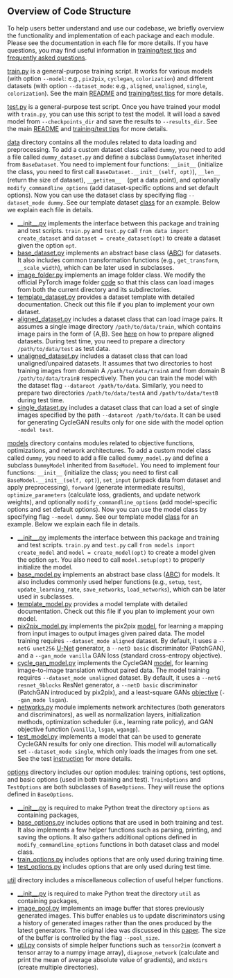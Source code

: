 ## Overview of Code Structure
To help users better understand and use our codebase, we briefly overview the functionality and implementation of each package and each module. Please see the documentation in each file for more details. If you have questions, you may find useful information in [training/test tips](tips.md) and [frequently asked questions](qa.md).

[train.py](../train.py) is a general-purpose training script. It works for various models (with option `--model`: e.g., `pix2pix`, `cyclegan`, `colorization`) and different datasets (with option `--dataset_mode`: e.g., `aligned`, `unaligned`, `single`, `colorization`). See the main [README](.../README.md) and [training/test  tips](tips.md) for more details.

[test.py](../test.py) is a general-purpose test script. Once you have trained your model with `train.py`, you can use this script to test the model. It will load a saved model from `--checkpoints_dir` and save the results to `--results_dir`. See the main [README](.../README.md) and [training/test tips](tips.md) for more details.


[data](../data) directory contains all the modules related to data loading and preprocessing. To add a custom dataset class called `dummy`, you need to add a file called `dummy_dataset.py` and define a subclass `DummyDataset` inherited from `BaseDataset`. You need to implement four functions: `__init__` (initialize the class, you need to first call `BaseDataset.__init__(self, opt)`), `__len__` (return the size of dataset), `__getitem__`　(get a data point), and optionally `modify_commandline_options` (add dataset-specific options and set default options). Now you can use the dataset class by specifying flag `--dataset_mode dummy`. See our template dataset [class](../data/template_dataset.py) for an example.   Below we explain each file in details.

* [\_\_init\_\_.py](../data/__init__.py) implements the interface between this package and training and test scripts. `train.py` and `test.py` call `from data import create_dataset` and `dataset = create_dataset(opt)` to create a dataset given the option `opt`.
* [base_dataset.py](../data/base_dataset.py) implements an abstract base class ([ABC](https://docs.python.org/3/library/abc.html)) for datasets. It also includes common transformation functions (e.g., `get_transform`, `__scale_width`), which can be later used in subclasses.
* [image_folder.py](../data/image_folder.py) implements an image folder class. We modify the official PyTorch image folder [code](https://github.com/pytorch/vision/blob/master/torchvision/datasets/folder.py) so that this class can load images from both the current directory and its subdirectories.
* [template_dataset.py](../data/template_dataset.py) provides a dataset template with detailed documentation. Check out this file if you plan to implement your own dataset.
* [aligned_dataset.py](../data/aligned_dataset.py) includes a dataset class that can load image pairs. It assumes a single image directory `/path/to/data/train`, which contains image pairs in the form of {A,B}. See [here](https://github.com/junyanz/pytorch-CycleGAN-and-pix2pix/blob/master/docs/tips.md#prepare-your-own-datasets-for-pix2pix) on how to prepare aligned datasets. During test time, you need to prepare a directory `/path/to/data/test` as test data.
* [unaligned_dataset.py](../data/unaligned_dataset.py) includes a dataset class that can load unaligned/unpaired datasets. It assumes that two directories to host training images from domain A `/path/to/data/trainA` and from domain B `/path/to/data/trainB` respectively. Then you can train the model with the dataset flag `--dataroot /path/to/data`. Similarly, you need to prepare two directories `/path/to/data/testA` and `/path/to/data/testB` during test time.
* [single_dataset.py](../data/single_dataset.py) includes a dataset class that can load a set of single images specified by the path `--dataroot /path/to/data`. It can be used for generating CycleGAN results only for one side with the model option `-model test`.


[models](../models) directory contains modules related to objective functions, optimizations, and network architectures. To add a custom model class called `dummy`, you need to add a file called `dummy_model.py` and define a subclass `DummyModel` inherited from `BaseModel`. You need to implement four functions: `__init__` (initialize the class; you need to first call `BaseModel.__init__(self, opt)`), `set_input` (unpack data from dataset and apply preprocessing), `forward` (generate intermediate results), `optimize_parameters` (calculate loss, gradients, and update network weights), and optionally `modify_commandline_options` (add model-specific options and set default options). Now you can use the model class by specifying flag `--model dummy`. See our template model [class](../models/template_model.py) for an example.  Below we explain each file in details.

* [\_\_init\_\_.py](../models/__init__.py)  implements the interface between this package and training and test scripts.  `train.py` and `test.py` call `from models import create_model` and `model = create_model(opt)` to create a model given the option `opt`. You also need to call `model.setup(opt)` to properly initialize the model.
* [base_model.py](../models/base_model.py) implements an abstract base class ([ABC](https://docs.python.org/3/library/abc.html)) for models. It also includes commonly used helper functions (e.g., `setup`, `test`, `update_learning_rate`, `save_networks`, `load_networks`), which can be later used in subclasses.
* [template_model.py](../models/template_model.py) provides a model template with detailed documentation. Check out this file if you plan to implement your own model.
* [pix2pix_model.py](../models/pix2pix_model.py) implements the pix2pix [model](https://phillipi.github.io/pix2pix/), for learning a mapping from input images to output images given paired data. The model training requires `--dataset_mode aligned` dataset. By default, it uses a `--netG unet256` [U-Net](https://arxiv.org/pdf/1505.04597.pdf) generator, a `--netD basic` discriminator (PatchGAN), and  a `--gan_mode vanilla` GAN loss (standard cross-entropy objective).
* [cycle_gan_model.py](../models/cycle_gan_model.py) implements the CycleGAN [model](https://junyanz.github.io/CycleGAN/), for learning image-to-image translation  without paired data.  The model training requires `--dataset_mode unaligned` dataset. By default, it uses a `--netG resnet_9blocks` ResNet generator, a `--netD basic` discriminator (PatchGAN  introduced by pix2pix), and a least-square GANs [objective](https://arxiv.org/abs/1611.04076) (`--gan_mode lsgan`).
* [networks.py](../models/networks.py) module implements network architectures (both generators and discriminators), as well as normalization layers, initialization methods, optimization scheduler (i.e., learning rate policy), and GAN objective function (`vanilla`, `lsgan`, `wgangp`).
* [test_model.py](../models/test_model.py) implements a model that can be used to generate CycleGAN results for only one direction. This model will automatically set `--dataset_mode single`, which only loads the images from one set. See the test [instruction](https://github.com/junyanz/pytorch-CycleGAN-and-pix2pix#apply-a-pre-trained-model-cyclegan) for more details.

[options](../options) directory includes our option modules: training options, test options, and basic options (used in both training and test). `TrainOptions` and `TestOptions` are both subclasses of `BaseOptions`. They will reuse the options defined in `BaseOptions`.
* [\_\_init\_\_.py](../options/__init__.py)  is required to make Python treat the directory `options` as containing packages,
* [base_options.py](../options/base_options.py) includes options that are used in both training and test. It also implements a few helper functions such as parsing, printing, and saving the options. It also gathers additional options defined in `modify_commandline_options` functions in both dataset class and model class.
* [train_options.py](../options/train_options.py) includes options that are only used during training time.
* [test_options.py](../options/test_options.py) includes options that are only used during test time.


[util](../util) directory includes a miscellaneous collection of useful helper functions.
  * [\_\_init\_\_.py](../util/__init__.py) is required to make Python treat the directory `util` as containing packages,
  * [image_pool.py](../util/image_pool.py) implements an image buffer that stores previously generated images. This buffer enables us to update discriminators using a history of generated images rather than the ones produced by the latest generators. The original idea was discussed in this [paper](http://openaccess.thecvf.com/content_cvpr_2017/papers/Shrivastava_Learning_From_Simulated_CVPR_2017_paper.pdf). The size of the buffer is controlled by the flag `--pool_size`.
  * [util.py](../util/util.py) consists of simple helper functions such as `tensor2im` (convert a tensor array to a numpy image array), `diagnose_network` (calculate and print the mean of average absolute value of gradients), and `mkdirs` (create multiple directories).
